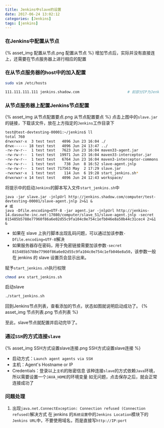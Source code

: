 ```yaml
---
title: Jenkins中slave的设置
date: 2017-06-24 13:02:12
categories: [Jenkins]
tags: [jenkins]
---
```


### 在Jenkins中配置从节点
{% asset_img 配置从节点.png 配置从节点 %}
增加节点后，实际并没有直接连上，还需要在节点服务器上进行相应的配置

  <!--more-->

### 在从节点服务器的host中的加入配置

```bash
sudo vim /etc/hosts
```
```bash
111.111.111.111 jenkins.shadow.com						# 前部分IP为Jenkins的内网地址，后部分为Jenkins的对外访问域名
```

### 从节点服务器上配置Jenkins节点配置
{% asset_img 从节点配置要点.png 从节点配置要点 %}
点击上图中的``slave.jar``的链接，下载该文件，放在上方指定的``Jenkins``工作目录下
```bash
test@test-devtesting-00001:~/jenkins$ ll
total 760
drwxrwxr-x  3 test test   4096 Jun 23 16:04 ./
drwx------ 18 test test   4096 Jun 24 13:47 ../
-rw-rw-r--  1 test test   7623 Jun 23 16:04 maven33-agent.jar
-rw-rw-r--  1 test test  19971 Jun 23 16:04 maven33-interceptor.jar
-rw-rw-r--  1 test test   6764 Jun 23 16:04 maven3-interceptor-commons.jar
-rw-rw-r--  1 test test    738 Jun  8 16:52 slave-agent.jnlp
-rw-rw-r--  1 test test 717563 May  2 17:29 slave.jar								# 上方下载的slave.jar文件
-rwxrwxr-x  1 test test    114 Jun  6 19:28 start_jenkins.sh*						# 启动Jenkinsslave的脚本
drwxrwxr-x 14 test test   4096 Jun 24 12:43 workspace/								# Jenkins项目的工作目录
```
将提示中的启动``Jenkins``的脚本写入文件``start_jenkins.sh``中
```shell
java -jar slave.jar -jnlpUrl http://jenkins.shadow.com/computer/test-devtesting-00001/slave-agent.jnlp 2>&1 &
# 或
java -Dfile.encoding=UTF-8 -jar agent.jar -jnlpUrl http://jenkins-14.dasouche-inc.net:17080/computer/slave_51/slave-agent.jnlp -secret 815485b5788e77960f86a6e02d55c9fa104c0e754c1efb046e8a50b44c31cec4 2>&1 &
```
- 如果在 slave 上执行脚本出现乱码问题，可以通过加该参数`-Dfile.encoding=UTF-8`解决
- 如果服务器存在密码，用于免密链接需要加该参数`-secret 815485b5788e77960f86a6e02d55c9fa104c0e754c1efb046e8a50`，该参数一般在 jenkins 的 slave 设置页会显示出来。

赋予``start_jenkins.sh``执行权限
```bash
chmod a+x start_jenkins.sh
```
启动slave
```bash
./start_jenkins.sh
```
回到Jenkins节点列表，查看添加的节点，状态如图就说明启动成功了。
{% asset_img 节点列表.png 节点列表 %}

至此，slave节点就配置并启动完毕了。

### 通过`SSH`的方式连接`slave`
{% asset_img SSH方式设置slave连接.png SSH方式设置slave连接 %}
- 启动方式：`Launch agent agents via SSH`
- 主机：Agent's Hostname or IP
- Credentials：登录以上`主机`的账密信息
该种连接`slave`的方式依赖`Java`环境，所以需要设置一个`JAVA_HOME`的环境变量
如无问题，点击保存之后，就会正常连接成功了

### 问题处理
1. 出现`java.net.ConnectException: Connection refused (Connection refused)`解决方式
    在 jenkins 的`系统设置`中的`Jenkins Location`模块下的`Jenkins URL`中，不要使用域名，而是直接写`http://IP:port`
